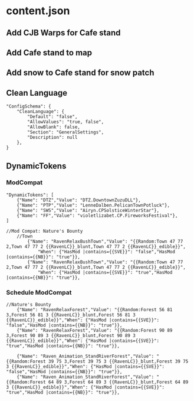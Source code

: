 # content.json

## Add CJB Warps for Cafe stand

## Add Cafe stand to map

## Add snow to Cafe stand for snow patch

## Clean Language

    "ConfigSchema": {
        "CleanLanguage": {
            "Default": "false",
            "AllowValues": "true, false",
            "AllowBlank": false,
            "Section": "GeneralSettings",
            "Description": null
        },
    }

## DynamicTokens

### ModCompat

    "DynamicTokens": [
        {"Name": "DTZ","Value": "DTZ.DowntownZuzuDLL"},
        {"Name": "PTP","Value": "LenneDalben.PelicanTownPotluck"},
        {"Name": "SWS","Value": "Airyn.CPSolsticeWinterStar"},
        {"Name": "FF","Value": "violetlizabet.CP.FireworksFestival"},
    ]

    //Mod Compat: Nature's Bounty
        //Town
            {"Name": "RavenRelaxBushTown","Value": "{{Random:Town 47 77 2,Town 47 77 2 {{RavenLC}}_blunt,Town 47 77 2 {{RavenLC}}_edible}}",
                "When": {"HasMod |contains={{SVE}}": "false","HasMod |contains={{NB}}": "true"}},
            {"Name": "RavenRelaxBushTown","Value": "{{Random:Town 47 77 2,Town 47 77 2 {{RavenLC}}_blunt,Town 47 77 2 {{RavenLC}}_edible}}",
                "When": {"HasMod |contains={{SVE}}": "true","HasMod |contains={{NB}}": "true"}},

### Schedule ModCompat

    //Nature's Bounty
        {"Name": "RavenRelaxForest","Value": "{{Random:Forest 56 81 3,Forest 56 81 3 {{RavenLC}}_blunt,Forest 56 81 3 {{RavenLC}}_edible}}","When": {"HasMod |contains={{SVE}}": "false","HasMod |contains={{NB}}": "true"}},
        {"Name": "RavenRelaxForest","Value": "{{Random:Forest 90 89 3,Forest 90 89 3 {{RavenLC}}_blunt,Forest 90 89 3 {{RavenLC}}_edible}}","When": {"HasMod |contains={{SVE}}": "true","HasMod |contains={{NB}}": "true"}},
        
        {"Name": "Raven_Animation_StandRiverForest","Value": "{{Random:Forest 39 75 3,Forest 39 75 3 {{RavenLC}}_blunt,Forest 39 75 3 {{RavenLC}}_edible}}","When": {"HasMod |contains={{SVE}}": "false","HasMod |contains={{NB}}": "true"}},
        {"Name": "Raven_Animation_StandRiverForest","Value": "{{Random:Forest 64 89 3,Forest 64 89 3 {{RavenLC}}_blunt,Forest 64 89 3 {{RavenLC}}_edible}}","When": {"HasMod |contains={{SVE}}": "true","HasMod |contains={{NB}}": "true"}},